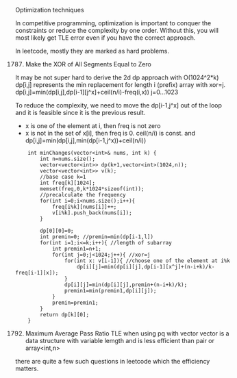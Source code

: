 Optimization techniques 

In competitive programming, optimization is important to conquer the constraints or reduce the complexity by one order. Without this, you will most likely get TLE error even if you have the correct approach.

In leetcode, mostly they are marked as hard problems.

1787. Make the XOR of All Segments Equal to Zero

It may be not super hard to derive the 2d dp approach with O(1024^2*k)
dp[i,j] represents the min replacement for length i (prefix) array with xor=j.
dp[i,j]=min(dp[i,j],dp[i-1][j^x]+ceil(n/i)-freq(i,x)) j=0...1023

To reduce the complexity, we need to move the dp[i-1,j^x] out of the loop and it is feasible since it is the previous result.
- x is one of the element at i, then freq is not zero
- x is not in the set of x[i], then freq is 0. ceil(n/i) is const. and
dp[i,j]=min(dp[i,j],min(dp[i-1,j^x))+ceil(n/i))

```
    int minChanges(vector<int>& nums, int k) {
        int n=nums.size();
		vector<vector<int>> dp(k+1,vector<int>(1024,n));
        vector<vector<int>> v(k);
		//base case k=1
		int freq[k][1024];
        memset(freq,0,k*1024*sizeof(int));
		//precalculate the frequency
		for(int i=0;i<nums.size();i++){
			freq[i%k][nums[i]]++;
            v[i%k].push_back(nums[i]);
        }

        dp[0][0]=0;
        int premin=0; //premin=min(dp[i-1,l])
		for(int i=1;i<=k;i++){ //length of subarray
            int premin1=n+1;
			for(int j=0;j<1024;j++){ //xor=j
				for(int x: v[i-1]){ //choose one of the element at i%k
					dp[i][j]=min(dp[i][j],dp[i-1][x^j]+(n-i+k)/k-freq[i-1][x]);
				}
                dp[i][j]=min(dp[i][j],premin+(n-i+k)/k);
                premin1=min(premin1,dp[i][j]);
			}
            premin=premin1;
		}
		return dp[k][0];
    }
```	

1792. Maximum Average Pass Ratio
TLE when using pq with vector
vector is a data structure with variable lemgth and is less efficient than pair or array<int,n>

there are quite a few such questions in leetcode which the efficiency matters.






